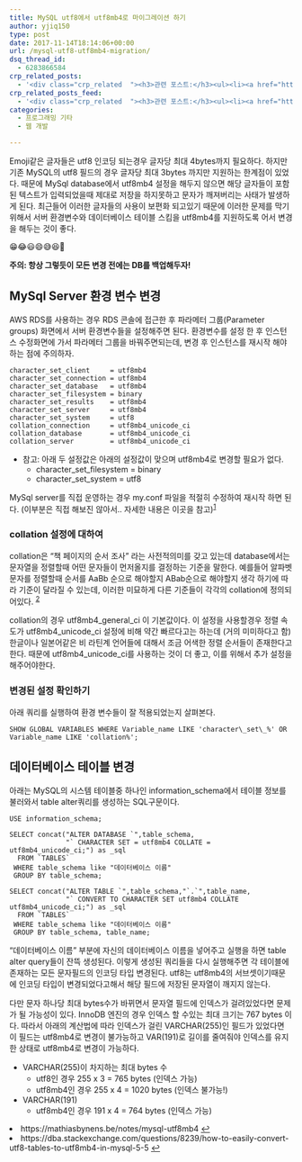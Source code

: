 ```yaml
---
title: MySQL utf8에서 utf8mb4로 마이그레이션 하기
author: yjiq150
type: post
date: 2017-11-14T18:14:06+00:00
url: /mysql-utf8-utf8mb4-migration/
dsq_thread_id:
  - 6283866584
crp_related_posts:
  - '<div class="crp_related  "><h3>관련 포스트:</h3><ul><li><a href="https://www.letmecompile.com/mysql-innodb-lock-deadlock/"     class="post-763"><span class="crp_title">MySQL InnoDB lock & deadlock 이해하기</span></a></li><li><a href="https://www.letmecompile.com/eb-ec2-instance-graceful-shutdown/"     class="post-824"><span class="crp_title">Elastic Beanstalk 및 EC2 인스턴스 Graceful shutdown 설정</span></a></li><li><a href="https://www.letmecompile.com/certificate-file-format-extensions-comparison/"     class="post-792"><span class="crp_title">인증서 파일 형식 및 확장자의 차이점 비교 설명 (Certificate file format&hellip;</span></a></li><li><a href="https://www.letmecompile.com/mysql-innodb-auto-increment-%ec%84%b1%eb%8a%a5-%ec%b5%9c%ec%a0%81%ed%99%94/"     class="post-750"><span class="crp_title">MySQL - InnoDB Auto Increment 성능 최적화</span></a></li><li><a href="https://www.letmecompile.com/shotcut-linux-server-video-generation/"     class="post-753"><span class="crp_title">Shotcut을 이용하여 리눅스 서버에서 템플릿 기반의 동영상 만들기</span></a></li></ul><div class="crp_clear"></div></div>'
crp_related_posts_feed:
  - '<div class="crp_related  "><h3>관련 포스트:</h3><ul><li><a href="https://www.letmecompile.com/mysql-innodb-lock-deadlock/"     class="post-763"><span class="crp_title">MySQL InnoDB lock & deadlock 이해하기</span></a></li><li><a href="https://www.letmecompile.com/eb-ec2-instance-graceful-shutdown/"     class="post-824"><span class="crp_title">Elastic Beanstalk 및 EC2 인스턴스 Graceful shutdown 설정</span></a></li><li><a href="https://www.letmecompile.com/certificate-file-format-extensions-comparison/"     class="post-792"><span class="crp_title">인증서 파일 형식 및 확장자의 차이점 비교 설명 (Certificate file format&hellip;</span></a></li><li><a href="https://www.letmecompile.com/mysql-innodb-auto-increment-%ec%84%b1%eb%8a%a5-%ec%b5%9c%ec%a0%81%ed%99%94/"     class="post-750"><span class="crp_title">MySQL - InnoDB Auto Increment 성능 최적화</span></a></li><li><a href="https://www.letmecompile.com/shotcut-linux-server-video-generation/"     class="post-753"><span class="crp_title">Shotcut을 이용하여 리눅스 서버에서 템플릿 기반의 동영상 만들기</span></a></li></ul><div class="crp_clear"></div></div>'
categories:
  - 프로그래밍 기타
  - 웹 개발

---
```

Emoji같은 글자들은 utf8 인코딩 되는경우 글자당 최대 4bytes까지 필요하다. 하지만 기존 MySQL의 utf8 필드의 경우 글자당 최대 3bytes 까지만 지원하는 한계점이 있었다. 때문에 MySql database에서 utf8mb4 설정을 해두지 않으면 해당 글자들이 포함된 텍스트가 입력되었을때 제대로 저장을 하지못하고 문자가 깨져버리는 사태가 발생하게 된다. 최근들어 이러한 글자들의 사용이 보편화 되고있기 때문에 이러한 문제를 막기 위해서 서버 환경변수와 데이터베이스 테이블 스킴을 utf8mb4를 지원하도록 어서 변경을 해두는 것이 좋다.

😁😂😃😄😅😆💩

**주의: 항상 그렇듯이 모든 변경 전에는 DB를 백업해두자!**

## MySql Server 환경 변수 변경

AWS RDS를 사용하는 경우 RDS 콘솔에 접근한 후 파라메터 그룹(Parameter groups) 화면에서 서버 환경변수들을 설정해주면 된다. 환경변수를 설정 한 후 인스턴스 수정화면에 가서 파라메터 그룹을 바꿔주면되는데, 변경 후 인스턴스를 재시작 해야하는 점에 주의하자.

    character_set_client     = utf8mb4            
    character_set_connection = utf8mb4            
    character_set_database   = utf8mb4            
    character_set_filesystem = binary             
    character_set_results    = utf8mb4            
    character_set_server     = utf8mb4            
    character_set_system     = utf8               
    collation_connection     = utf8mb4_unicode_ci 
    collation_database       = utf8mb4_unicode_ci 
    collation_server         = utf8mb4_unicode_ci
    

  * 참고: 아래 두 설정값은 아래의 설정값이 맞으며 utf8mb4로 변경할 필요가 없다. 
      * character\_set\_filesystem = binary
      * character\_set\_system = utf8

MySql server를 직접 운영하는 경우 my.conf 파일을 적절히 수정하여 재시작 하면 된다. (이부분은 직접 해보진 않아서.. 자세한 내용은 이곳을 참고)<sup id="fnref-691-change"><a href="#fn-691-change" class="jetpack-footnote">1</a></sup>

### collation 설정에 대하여

collation은 &#8220;책 페이지의 순서 조사&#8221; 라는 사전적의미를 갖고 있는데 database에서는 문자열을 정렬할때 어떤 문자들이 먼저올지를 결정하는 기준을 말한다. 예를들어 알파벳 문자를 정렬할때 순서를 AaBb 순으로 해야할지 ABab순으로 해야할지 생각 하기에 따라 기준이 달라질 수 있는데, 이러한 미묘하게 다른 기준들이 각각의 collation에 정의되어있다. <sup id="fnref-691-query"><a href="#fn-691-query" class="jetpack-footnote">2</a></sup>

collation의 경우 utf8mb4\_general\_ci 이 기본값이다. 이 설정을 사용할경우 정렬 속도가 utf8mb4\_unicode\_ci 설정에 비해 약간 빠르다고는 하는데 (거의 미미하다고 함) 한글이나 일본어같은 비 라틴계 언어들에 대해서 조금 어색한 정렬 순서들이 존재한다고 한다. 때문에 utf8mb4\_unicode\_ci를 사용하는 것이 더 좋고, 이를 위해서 추가 설정을 해주어야한다.

### 변경된 설정 확인하기

아래 쿼리를 실행하여 환경 변수들이 잘 적용되었는지 살펴본다.

    SHOW GLOBAL VARIABLES WHERE Variable_name LIKE 'character\_set\_%' OR Variable_name LIKE 'collation%';
    

## 데이터베이스 테이블 변경

아래는 MySQL의 시스템 테이블중 하나인 information_schema에서 테이블 정보를 불러와서 table alter쿼리를 생성하는 SQL구문이다.

    USE information_schema;
    
    SELECT concat("ALTER DATABASE `",table_schema,
                  "` CHARACTER SET = utf8mb4 COLLATE = utf8mb4_unicode_ci;") as _sql
      FROM `TABLES`
     WHERE table_schema like "데이터베이스 이름"
     GROUP BY table_schema;
    
    SELECT concat("ALTER TABLE `",table_schema,"`.`",table_name,
                  "` CONVERT TO CHARACTER SET utf8mb4 COLLATE utf8mb4_unicode_ci;") as _sql
      FROM `TABLES`
     WHERE table_schema like "데이터베이스 이름"
     GROUP BY table_schema, table_name;
    

&#8220;데이터베이스 이름&#8221; 부분에 자신의 데이터베이스 이름을 넣어주고 실행을 하면 table alter query들이 잔뜩 생성된다. 이렇게 생성된 쿼리들을 다시 실행해주면 각 테이블에 존재하는 모든 문자필드의 인코딩 타입 변경된다. utf8는 utf8mb4의 서브셋이기때문에 인코딩 타입이 변경되었다고해서 해당 필드에 저장된 문자열이 깨지지 않는다.

다만 문자 하나당 최대 bytes수가 바뀌면서 문자열 필드에 인덱스가 걸려있었다면 문제가 될 가능성이 있다. InnoDB 엔진의 경우 인덱스 할 수있는 최대 크기는 767 bytes 이다. 따라서 아래의 계산법에 따라 인덱스가 걸린 VARCHAR(255)인 필드가 있었다면 이 필드는 utf8mb4로 변경이 불가능하고 VAR(191)로 길이를 줄여줘야 인덱스를 유지한 상태로 utf8mb4로 변경이 가능하다.

  * VARCHAR(255)이 차지하는 최대 bytes 수 
      * utf8인 경우 255 x 3 = 765 bytes (인덱스 가능)
      * utf8mb4인 경우 255 x 4 = 1020 bytes (인덱스 불가능!)
  * VARCHAR(191) 
      * utf8mb4인 경우 191 x 4 = 764 bytes (인덱스 가능)

<li id="fn-691-change">
  https://mathiasbynens.be/notes/mysql-utf8mb4&#160;<a href="#fnref-691-change">&#8617;</a>
</li>
<li id="fn-691-query">
  https://dba.stackexchange.com/questions/8239/how-to-easily-convert-utf8-tables-to-utf8mb4-in-mysql-5-5&#160;<a href="#fnref-691-query">&#8617;</a> </fn></footnotes>